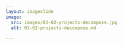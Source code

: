 ```yaml
---
layout: imageslide
image:
  src: images/03-02-projects-decompose.jpg
  alt: 03-02-projects-decompose.md

---
```


